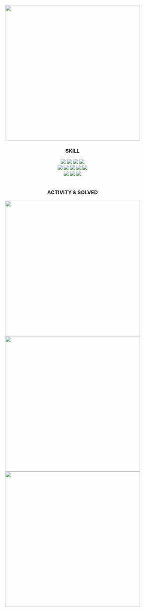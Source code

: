 <!--
**yoon1/yoon1** is a ✨ _special_ ✨ repository because its `README.md` (this file) appears on your GitHub profile.

Here are some ideas to get you started:

- 🔭 I’m currently working on ...
- 🌱 I’m currently learning ...
- 👯 I’m looking to collaborate on ...
- 🤔 I’m looking for help with ...
- 💬 Ask me about ...
- 📫 How to reach me: ...
- 😄 Pronouns: ...
- ⚡ Fun fact: ...
-->
<div align="center">  
  <img width="434" src="https://capsule-render.vercel.app/api?type=rect&text=yoon&fontColor=ffffff&color=0:FFD151,100:FFAE03&stroke=ffffff&strokeWidth=2&animation=fadeIn">
  <div>
    <h3>SKILL</h3>
    <img src="https://img.shields.io/badge/Go-47B5D8?style=flat&logo=go&logoColor=white"/>
    <img src="https://img.shields.io/badge/JavaScript-323330?style=flat&logo=javascript&logoColor=F7DF1E" />
    <img src="https://img.shields.io/badge/PHP-777BB4?style=flat&logo=php&logoColor=white" />
    <img src="https://img.shields.io/badge/Java-%23ED8B00.svg?style=flat&logo=openjdk&logoColor=white" />
    <br>
    <img src="https://img.shields.io/badge/MySQL-00000F?style=flat&logo=mysql&logoColor=white" />
    <img src="https://img.shields.io/badge/MariaDB-002F43?style=flat&logo=mariadb&logoColor=white" />
    <img src="https://img.shields.io/badge/Oracle-F80000?style=flat&logo=oracle&logoColor=black" />
    <img src="https://img.shields.io/badge/PostgreSQL-316192?style=flat&logo=postgresql&logoColor=white" />
    <img src="https://img.shields.io/badge/MongoDB-white?style=flat&logo=mongodb&logoColor=4EA94B"/>
    <br>
    <img src="https://img.shields.io/badge/Rabbitmq-FF6600?style=flat&logo=rabbitmq&logoColor=white"/>
    <img src="https://img.shields.io/badge/Docker-%230db7ed.svg?style=flat&logo=docker&logoColor=white"/>
    <img src="https://img.shields.io/badge/AWS-%23FF9900.svg?style=flat&logo=amazon-aws&logoColor=white" />
    <br>
  </div>
  <br>
  
  <div>
    <h3>ACTIVITY & SOLVED</h3>
      <img width="434" src="https://github-readme-stats.vercel.app/api?username=yoon1&show_icons=true&hide=stars&theme=dark" />
      <br>
      <a href="https://leetcode.com/yoon0"><img width="434" src="https://leetcard.jacoblin.cool/yoon0?ext=heatmap&tmeme=forest" /></a>  
      <br>
      <a href="https://solved.ac/afternoon"><img width="434" src="http://mazassumnida.wtf/api/generate_badge?boj=afternoon" /></a>
  </div>
</div>
